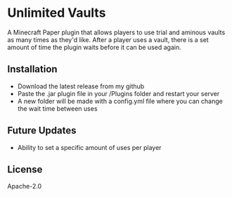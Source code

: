# Unlimited Vaults

A Minecraft Paper plugin that allows players to use trial and aminous vaults as many times as they'd like. After a player uses a vault, there is a set amount of time the plugin waits before it can be used again.


## Installation 
- Download the latest release from my github
- Paste the .jar plugin file in your /Plugins folder and restart your server
- A new folder will be made with a config.yml file where you can change the wait time between uses


## Future Updates 
- Ability to set a specific amount of uses per player


## License
Apache-2.0
